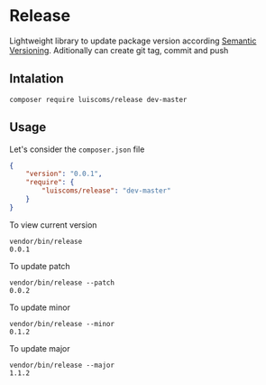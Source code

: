 Release
==

Lightweight library to update package version according [Semantic Versioning](http://semver.org/).
Aditionally can create git tag, commit and push

Intalation
----

    composer require luiscoms/release dev-master

Usage
----

Let's consider the `composer.json` file

```json
{
    "version": "0.0.1",
    "require": {
        "luiscoms/release": "dev-master"
    }
}
```

To view current version

    vendor/bin/release
    0.0.1

To update patch

    vendor/bin/release --patch
    0.0.2

To update minor

    vendor/bin/release --minor
    0.1.2

To update major

    vendor/bin/release --major
    1.1.2
